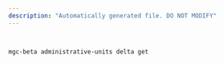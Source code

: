```yaml
---
description: "Automatically generated file. DO NOT MODIFY"
---
```


```bash


mgc-beta administrative-units delta get

```